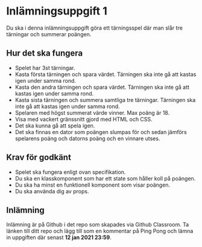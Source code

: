 # Inlämningsuppgift 1

Du ska i denna inlämningsuppgift göra ett tärningsspel där man slår tre tärningar och summerar poängen.

## Hur det ska fungera
* Spelet har 3st tärningar.
* Kasta första tärningen och spara värdet. Tärningen ska inte gå att kastas igen under samma rond.
* Kasta den andra tärningen och spara värdet. Tärningen ska inte gå att kastas igen under samma rond.
* Kasta sista tärningen och summera samtliga tre tärningar. Tärningen ska inte gå att kastas igen under samma rond.
* Spelaren med högst summerat värde vinner. Max poäng är 18.
* Visa med vackert gränssnitt gjord med HTML och CSS.
* Det ska kunna gå att spela igen.
* Det ska finnas en dator som poängen slumpas för och sedan
  jämförs spelarens poäng och datorns poäng och en vinnare utses.

## Krav för godkänt

* Spelet ska fungera enligt ovan specifikation.
* Du ska en klasskomponent som har ett state som håller koll på poängen.
* Du ska ha minst en funktionell komponent som visar poängen.
* Du ska använda dig av props.

## Inlämning

Inlämning är på Github i det repo som skapades via Github Classroom. Ta länken till ditt repo och
lägg till som en kommentar på Ping Pong och lämna in uppgiften där senast **12 jan 2021 23:59**.
